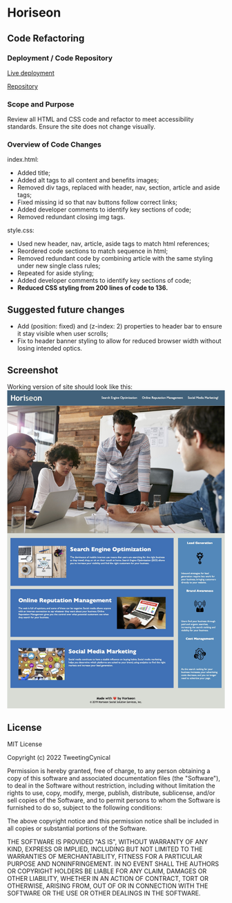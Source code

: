 # Horiseon 

## Code Refactoring

### Deployment / Code Repository

[Live deployment](https://tweetingcynical.github.io/code-refactor-html5/)

[Repository](https://github.com/TweetingCynical/code-refactor-html5)

### Scope and Purpose

Review all HTML and CSS code and refactor to meet accessibility standards. Ensure the site does not change visually.

### Overview of Code Changes

index.html:
- Added title;
- Added alt tags to all content and benefits images;
- Removed div tags, replaced with header, nav, section, article and aside tags;
- Fixed missing id so that nav buttons follow correct links;
- Added developer comments to identify key sections of code;
- Removed redundant closing img tags.

style.css:
- Used new header, nav, article, aside tags to match html references;
- Reordered code sections to match sequence in html;
- Removed redundant code by combining article with the same styling under new single class rules;
- Repeated for aside styling;
- Added developer comments to identify key sections of code;
- **Reduced CSS styling from 200 lines of code to 136.**

## Suggested future changes

- Add (position: fixed) and (z-index: 2) properties to header bar to ensure it stay visible when user scrolls;
- Fix to header banner styling to allow for reduced browser width without losing intended optics.

## Screenshot

Working version of site should look like this:
![Site Screenshot](./assets/images/screenshot.jpg)

## License

MIT License

Copyright (c) 2022 TweetingCynical

Permission is hereby granted, free of charge, to any person obtaining a copy of this software and associated documentation files (the "Software"), to deal in the Software without restriction, including without limitation the rights to use, copy, modify, merge, publish, distribute, sublicense, and/or sell copies of the Software, and to permit persons to whom the Software is furnished to do so, subject to the following conditions:

The above copyright notice and this permission notice shall be included in all copies or substantial portions of the Software.

THE SOFTWARE IS PROVIDED "AS IS", WITHOUT WARRANTY OF ANY KIND, EXPRESS OR IMPLIED, INCLUDING BUT NOT LIMITED TO THE WARRANTIES OF MERCHANTABILITY, FITNESS FOR A PARTICULAR PURPOSE AND NONINFRINGEMENT. IN NO EVENT SHALL THE AUTHORS OR COPYRIGHT HOLDERS BE LIABLE FOR ANY CLAIM, DAMAGES OR OTHER LIABILITY, WHETHER IN AN ACTION OF CONTRACT, TORT OR OTHERWISE, ARISING FROM, OUT OF OR IN CONNECTION WITH THE SOFTWARE OR THE USE OR OTHER DEALINGS IN THE SOFTWARE.